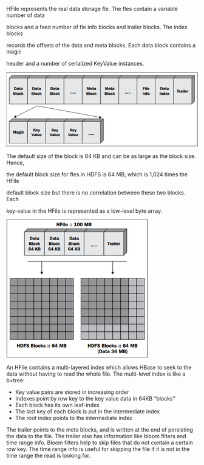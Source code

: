 HFile represents the real data storage fle. The fles contain a variable number of data

blocks and a fxed number of fle info blocks and trailer blocks. The index blocks

records the offsets of the data and meta blocks. Each data block contains a magic

header and a number of serialized KeyValue instances.

![](/images/HFile.png)

The default size of the block is 64 KB and can be as large as the block size. Hence,

the default block size for fles in HDFS is 64 MB, which is 1,024 times the HFile

default block size but there is no correlation between these two blocks. Each

key-value in the HFile is represented as a low-level byte array.

![](/images/HFileBlock.png)



An HFile contains a multi-layered index which allows HBase to seek to the data without having to read the whole file. The multi-level index is like a b+tree:

* Key value pairs are stored in increasing order
* Indexes point by row key to the key value data in 64KB “blocks”
* Each block has its own leaf-index
* The last key of each block is put in the intermediate index
* The root index points to the intermediate index

The trailer points to the meta blocks, and is written at the end of persisting the data to the file. The trailer also has information like bloom filters and time range info. Bloom filters help to skip files that do not contain a certain row key. The time range info is useful for skipping the file if it is not in the time range the read is looking for.

